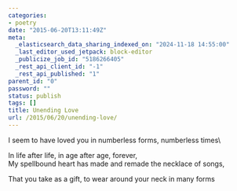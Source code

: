 ```yaml
---
categories:
- poetry
date: "2015-06-20T13:11:49Z"
meta:
  _elasticsearch_data_sharing_indexed_on: "2024-11-18 14:55:00"
  _last_editor_used_jetpack: block-editor
  _publicize_job_id: "5186266405"
  _rest_api_client_id: "-1"
  _rest_api_published: "1"
parent_id: "0"
password: ""
status: publish
tags: []
title: Unending Love
url: /2015/06/20/unending-love/
---
```


I seem to have loved you in numberless forms, numberless times\

In life after life, in age after age, forever,\
My spellbound heart has made and remade the necklace of songs,

That you take as a gift, to wear around your neck in many forms
